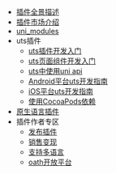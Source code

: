 * [插件全景描述](README.md)
* [插件市场介绍](plugin-ext-introduction.md)
* [uni_modules](uni_modules.md)
* uts插件
  * [uts插件开发入门](https://doc.dcloud.net.cn/uni-app-x/plugin/uts-plugin.html)
  * [uts页面组件开发入门](https://doc.dcloud.net.cn/uni-app-x/plugin/uts-component.html)
  * [uts中使用uni api](https://doc.dcloud.net.cn/uni-app-x/plugin/uts-uni-api.html)
  * [Android平台uts开发指南](https://doc.dcloud.net.cn/uni-app-x/plugin/uts-for-android.html)
  * [iOS平台uts开发指南](https://doc.dcloud.net.cn/uni-app-x/plugin/uts-for-ios.html)
  * [使用CocoaPods依赖](https://doc.dcloud.net.cn/uni-app-x/plugin/uts-ios-cocoapods.html)
* [原生语言插件](native-plugin.md)
* 插件作者专区
  * [发布插件](publish.md)
  * [销售变现](sell.md)
  * [支持多语言](language.md)
  * [oath开放平台](oath.md)
